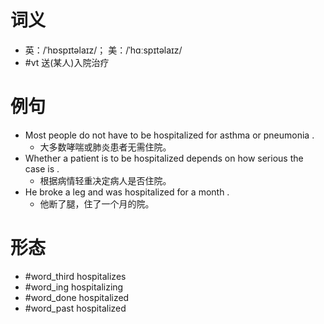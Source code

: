 # 词义
- 英：/ˈhɒspɪtəlaɪz/； 美：/ˈhɑːspɪtəlaɪz/
- #vt 送(某人)入院治疗
# 例句
- Most people do not have to be hospitalized for asthma or pneumonia .
	- 大多数哮喘或肺炎患者无需住院。
- Whether a patient is to be hospitalized depends on how serious the case is .
	- 根据病情轻重决定病人是否住院。
- He broke a leg and was hospitalized for a month .
	- 他断了腿，住了一个月的院。
# 形态
- #word_third hospitalizes
- #word_ing hospitalizing
- #word_done hospitalized
- #word_past hospitalized
